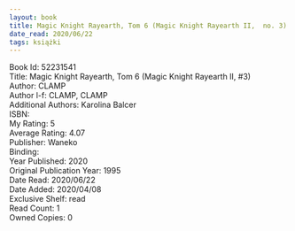 ```yaml
---
layout: book
title: Magic Knight Rayearth, Tom 6 (Magic Knight Rayearth II,  no. 3)
date_read: 2020/06/22
tags: książki
---
```


Book Id: 52231541<br />
Title: Magic Knight Rayearth, Tom 6 (Magic Knight Rayearth II, #3)<br />
Author: CLAMP<br />
Author l-f: CLAMP, CLAMP<br />
Additional Authors: Karolina Balcer<br />
ISBN: <br />
My Rating: 5<br />
Average Rating: 4.07<br />
Publisher: Waneko<br />
Binding: <br />
Year Published: 2020<br />
Original Publication Year: 1995<br />
Date Read: 2020/06/22<br />
Date Added: 2020/04/08<br />
Exclusive Shelf: read<br />
Read Count: 1<br />
Owned Copies: 0<br />


